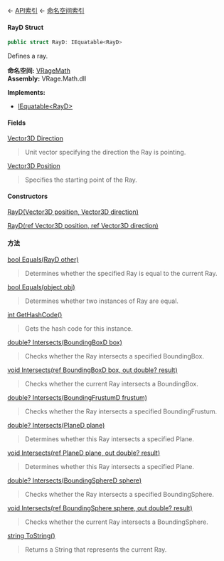 ← [API索引](Api-Index) ← [命名空间索引](Namespace-Index)

#### RayD Struct

```csharp
public struct RayD: IEquatable<RayD>
```

Defines a ray.

**命名空间:** [VRageMath](VRageMath)  
**Assembly:** VRage.Math.dll

**Implements:**  
* [IEquatable&lt;RayD&gt;](https://docs.microsoft.com/en-us/dotnet/api/System.IEquatable-1?view=netframework-4.6)

#### Fields

[Vector3D Direction](VRageMath.RayD.Direction)

> Unit vector specifying the direction the Ray is pointing.

[Vector3D Position](VRageMath.RayD.Position)

> Specifies the starting point of the Ray.

#### Constructors

[RayD(Vector3D position, Vector3D direction)](VRageMath.RayD..ctor)

> 

[RayD(ref Vector3D position, ref Vector3D direction)](VRageMath.RayD..ctor)

> 

#### 方法

[bool Equals(RayD other)](VRageMath.RayD.Equals)

> Determines whether the specified Ray is equal to the current Ray.

[bool Equals(object obj)](VRageMath.RayD.Equals)

> Determines whether two instances of Ray are equal.

[int GetHashCode()](VRageMath.RayD.GetHashCode)

> Gets the hash code for this instance.

[double? Intersects(BoundingBoxD box)](VRageMath.RayD.Intersects)

> Checks whether the Ray intersects a specified BoundingBox.

[void Intersects(ref BoundingBoxD box, out double? result)](VRageMath.RayD.Intersects)

> Checks whether the current Ray intersects a BoundingBox.

[double? Intersects(BoundingFrustumD frustum)](VRageMath.RayD.Intersects)

> Checks whether the Ray intersects a specified BoundingFrustum.

[double? Intersects(PlaneD plane)](VRageMath.RayD.Intersects)

> Determines whether this Ray intersects a specified Plane.

[void Intersects(ref PlaneD plane, out double? result)](VRageMath.RayD.Intersects)

> Determines whether this Ray intersects a specified Plane.

[double? Intersects(BoundingSphereD sphere)](VRageMath.RayD.Intersects)

> Checks whether the Ray intersects a specified BoundingSphere.

[void Intersects(ref BoundingSphere sphere, out double? result)](VRageMath.RayD.Intersects)

> Checks whether the current Ray intersects a BoundingSphere.

[string ToString()](VRageMath.RayD.ToString)

> Returns a String that represents the current Ray.

